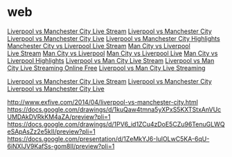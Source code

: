 web
===

<a href="https://docs.google.com/drawings/d/1kuQaw4tmna5yXPxS5KXTStxAnVUcUMDAkDVRkKM4aZA/preview?pli=1">Liverpool vs Manchester City Live Stream</a>  <a href="https://docs.google.com/drawings/d/1kuQaw4tmna5yXPxS5KXTStxAnVUcUMDAkDVRkKM4aZA/preview?pli=1">Liverpool vs Manchester City</a>  <a href="https://docs.google.com/drawings/d/1kuQaw4tmna5yXPxS5KXTStxAnVUcUMDAkDVRkKM4aZA/preview?pli=1">Liverpool vs Manchester City Live</a>  <a href="https://docs.google.com/drawings/d/1kuQaw4tmna5yXPxS5KXTStxAnVUcUMDAkDVRkKM4aZA/preview?pli=1">Liverpool vs Manchester City Highlights</a>  <a href="https://docs.google.com/drawings/d/1kuQaw4tmna5yXPxS5KXTStxAnVUcUMDAkDVRkKM4aZA/preview?pli=1">Manchester City vs Liverpool Live Stream</a>   <a href="https://docs.google.com/drawings/d/1PV6_id1ZCu4zDoE5CZu96TenuGLWQeSApAsZz2e5kII/preview?pli=1">Man City vs Liverpool Live Stream</a>  <a href="https://docs.google.com/drawings/d/1PV6_id1ZCu4zDoE5CZu96TenuGLWQeSApAsZz2e5kII/preview?pli=1">Man City vs Liverpool</a>  <a href="https://docs.google.com/drawings/d/1PV6_id1ZCu4zDoE5CZu96TenuGLWQeSApAsZz2e5kII/preview?pli=1">Man City vs Liverpool Live</a>  <a href="https://docs.google.com/drawings/d/1PV6_id1ZCu4zDoE5CZu96TenuGLWQeSApAsZz2e5kII/preview?pli=1">Man City vs Liverpool Highlights</a>  <a href="https://docs.google.com/drawings/d/1PV6_id1ZCu4zDoE5CZu96TenuGLWQeSApAsZz2e5kII/preview?pli=1">Liverpool vs Man City Live Stream</a>  <a href="https://docs.google.com/presentation/d/1ZeMkYJ6-IulOLwC5KA-6qU-6iNXIJV9KafSs-gom8II/preview?pli=1">Liverpool vs Man City Live Streaming Online Free</a>  <a href="https://docs.google.com/presentation/d/1ZeMkYJ6-IulOLwC5KA-6qU-6iNXIJV9KafSs-gom8II/preview?pli=1">Liverpool vs Man City Live Streaming</a>  

<a href="http://www.exfive.com/2014/04/liverpool-vs-manchester-city.html">Liverpool vs Manchester City Live Stream</a>  <a href="http://www.exfive.com/2014/04/liverpool-vs-manchester-city.html">Liverpool vs Manchester City</a>  <a href="http://www.exfive.com/2014/04/liverpool-vs-manchester-city.html">Liverpool vs Manchester City Live</a> 

http://www.exfive.com/2014/04/liverpool-vs-manchester-city.html
https://docs.google.com/drawings/d/1kuQaw4tmna5yXPxS5KXTStxAnVUcUMDAkDVRkKM4aZA/preview?pli=1
https://docs.google.com/drawings/d/1PV6_id1ZCu4zDoE5CZu96TenuGLWQeSApAsZz2e5kII/preview?pli=1
https://docs.google.com/presentation/d/1ZeMkYJ6-IulOLwC5KA-6qU-6iNXIJV9KafSs-gom8II/preview?pli=1
